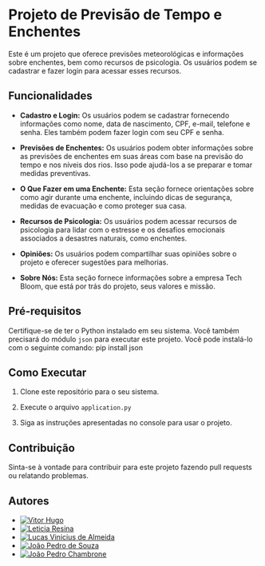 # Projeto de Previsão de Tempo e Enchentes

Este é um projeto que oferece previsões meteorológicas e informações sobre enchentes, bem como recursos de psicologia. Os usuários podem se cadastrar e fazer login para acessar esses recursos.

## Funcionalidades

- **Cadastro e Login:** Os usuários podem se cadastrar fornecendo informações como nome, data de nascimento, CPF, e-mail, telefone e senha. Eles também podem fazer login com seu CPF e senha.
  
- **Previsões de Enchentes:** Os usuários podem obter informações sobre as previsões de enchentes em suas áreas com base na previsão do tempo e nos níveis dos rios. Isso pode ajudá-los a se preparar e tomar medidas preventivas.
  
- **O Que Fazer em uma Enchente:** Esta seção fornece orientações sobre como agir durante uma enchente, incluindo dicas de segurança, medidas de evacuação e como proteger sua casa.
  
- **Recursos de Psicologia:** Os usuários podem acessar recursos de psicologia para lidar com o estresse e os desafios emocionais associados a desastres naturais, como enchentes.

- **Opiniões:** Os usuários podem compartilhar suas opiniões sobre o projeto e oferecer sugestões para melhorias.

- **Sobre Nós:** Esta seção fornece informações sobre a empresa Tech Bloom, que está por trás do projeto, seus valores e missão.

## Pré-requisitos

Certifique-se de ter o Python instalado em seu sistema. Você também precisará do módulo `json` para executar este projeto. Você pode instalá-lo com o seguinte comando: pip install json

## Como Executar

1. Clone este repositório para o seu sistema.

2. Execute o arquivo `application.py` 

3. Siga as instruções apresentadas no console para usar o projeto.

## Contribuição

Sinta-se à vontade para contribuir para este projeto fazendo pull requests ou relatando problemas.

## Autores

- [![Vitor Hugo](https://github.com/Torugo0.png)](https://github.com/Torugo0)
- [![Leticia Resina](https://github.com/letyresina.png)](https://github.com/letyresina)
- [![Lucas Vinicius de Almeida](https://github.com/lvininicius.png)](https://github.com/lvininicius)
- [![João Pedro de Souza](https://github.com/JBVJoaoV.png)](https://github.com/JBVJoaoV)
- [![João Pedro Chambrone](https://github.com/JoaoChambrone.png)](https://github.com/JoaoChambrone)
